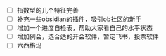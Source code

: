 
- [ ] 指数型的几个特征完善
- [ ] 补充一些obsidian的插件，吸引ob社区的新手
- [ ] 增加一个进度自检表，帮助大家看自己的水平状态
- [ ] 增加例会，选合适的开会软件，暂定飞书，投票软件
- [ ] 六西格玛